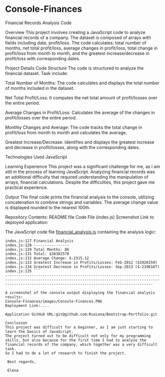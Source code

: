 # Console-Finances
Financial Records Analysis Code

Overview
This project involves creating a JavaScript code to analyze financial records of a company. The dataset is composed of arrays with fields including date, profit/loss. 
The code calculates: total number of months, 
net total profit/loss, 
average changes in profit/loss, 
total change in profit/loss from month to month, 
and the greatest increase/decrease in profit/loss with corresponding dates.

Project Details
Code Structure
The code is structured to analyze the financial dataset. Task include:

Total Number of Months:
The code calculates and displays the total number of months included in the dataset.

Net Total Profit/Loss:
It computes the net total amount of profit/losses over the entire period.

Average Changes in Profit/Loss:
Calculates the average of the changes in profit/losses over the entire period.

Monthly Changes and Average:
The code tracks the total change in profit/loss from month to month and calculates the average.

Greatest Increase/Decrease:
Identifies and displays the greatest increase and decrease in profit/losses, along with the corresponding dates.

Technologies Used
JavaScript

Learning Experience
This project was a significant challenge for me, as I am still in the process of learning JavaScript. 
Analyzing financial records was an additional difficulty that required understanding the manipulation of arrays, financial calculations. 
Despite the difficulties, this project gave me practical experience.

Output
The final code prints the financial analysis to the console, utilizing concatenation to combine strings and variables. 
The average change value is displayed rounded to the nearest 100th.

Repository Contents:
README file
Code File (index.js)
Screenshot
Link to deployed application

The JavaScript code file [financial_analysis.js](index.js) containing the analysis logic:

``` text
index.js:127 Financial Analysis
index.js:128 ----------------
index.js:129 Total Months: 86
index.js:131 Total: $38382578
index.js:132 Average Change: $-2315.12
index.js:133 Greatest Increase in Profits/Losses: Feb-2012 ($1926159)
index.js:134 Greatest Decrease in Profits/Losses: Sep-2013 ($-2196167)
index.js:135 ```
---------------------------------------------------------------------------------------------------------------------------------------------------------------------------------------------------------------

A screenshot of the console output displaying the financial analysis results:
Console-Finances/images/Console-Finances.PNG 
Deployment Link:....

Application GitHub URL:git@github.com:RusLena/Bootstrap-Portfolio.git

Conclusion
This project was difficult for a beginner, as I am just starting to learn the basics of JavaScript.
The project turned out to be difficult not only for my programming skills, but also because for the first time I had to analyze the financial records of the company, which together was a very difficult task.
So I had to do a lot of research to finish the project.

 Best regards, 

 Elena
